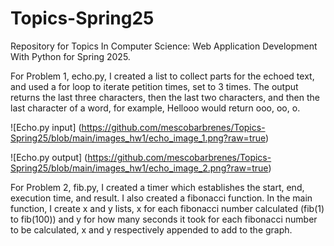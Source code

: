 # Topics-Spring25
Repository for Topics In Computer Science: Web Application Development With Python for Spring 2025.

For Problem 1, echo.py, I created a list to collect parts for the echoed text, and used a for loop to iterate petition times, set to 3 times. The output returns the last three characters, then the last two characters, and then the last character of a word, for example, Hellooo would return ooo, oo, o.

![Echo.py input] (https://github.com/mescobarbrenes/Topics-Spring25/blob/main/images_hw1/echo_image_1.png?raw=true)

![Echo.py output] (https://github.com/mescobarbrenes/Topics-Spring25/blob/main/images_hw1/echo_image_2.png?raw=true)

For Problem 2, fib.py, I created a timer which establishes the start, end, execution time, and result. I also created a fibonacci function. In the main function, I create x and y lists, x for each fibonacci number calculated (fib(1) to fib(100)) and y for how many seconds it took for each fibonacci number to be calculated, x and y respectively appended to add to the graph.
